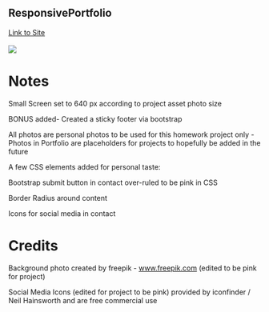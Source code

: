 ## ResponsivePortfolio

<a href="https://csbryant.github.io/ResponsivePortfolio/">Link to Site</a>
<br>
<br>
<img src="https://i.ibb.co/QX23hQJ/Screen-Shot.png" />

# Notes

Small Screen set to 640 px according to project asset photo size

BONUS added- Created a sticky footer via bootstrap

All photos are personal photos to be used for this homework project only - Photos in Portfolio are placeholders for projects to hopefully be added in the future

A few CSS elements added for personal taste:

Bootstrap submit button in contact over-ruled to be pink in CSS

Border Radius around content

Icons for social media in contact

# Credits

Background photo created by freepik - www.freepik.com
(edited to be pink for project)

Social Media Icons (edited for project to be pink) provided by iconfinder / Neil Hainsworth and are free commercial use
